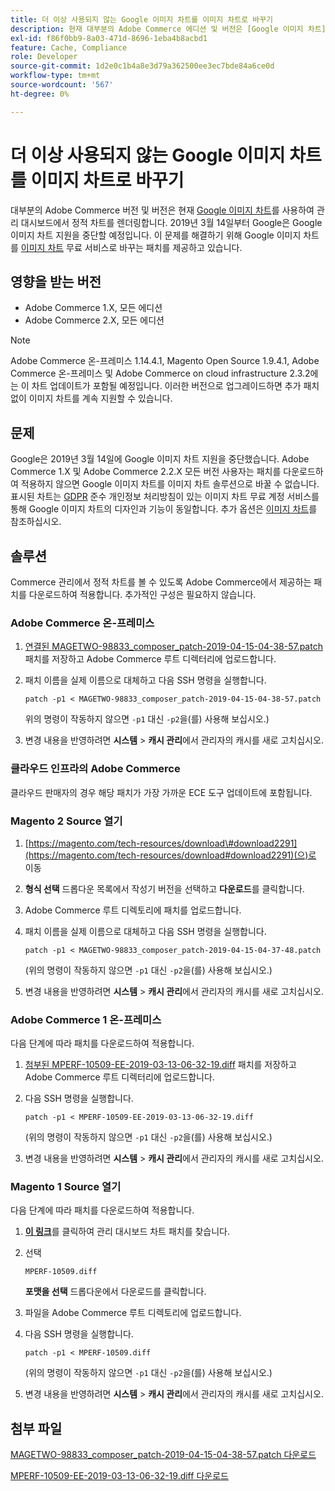 ```yaml
---
title: 더 이상 사용되지 않는 Google 이미지 차트를 이미지 차트로 바꾸기
description: 현재 대부분의 Adobe Commerce 에디션 및 버전은 [Google 이미지 차트](https://developers.google.com/chart/image/)를 사용하여 관리 대시보드에서 정적 차트를 렌더링합니다. 2019년 3월 14일부터 Google은 Google 이미지 차트 지원을 중단할 예정입니다. 이 문제를 해결하기 위해 Google 이미지 차트를 [Image-Charts](https://www.image-charts.com/) 무료 서비스로 바꾸는 패치를 제공합니다.
exl-id: f86f0bb9-8a03-471d-8696-1eba4b8acbd1
feature: Cache, Compliance
role: Developer
source-git-commit: 1d2e0c1b4a8e3d79a362500ee3ec7bde84a6ce0d
workflow-type: tm+mt
source-wordcount: '567'
ht-degree: 0%

---
```


# 더 이상 사용되지 않는 Google 이미지 차트를 이미지 차트로 바꾸기

대부분의 Adobe Commerce 버전 및 버전은 현재 [Google 이미지 차트](https://developers.google.com/chart/image/)를 사용하여 관리 대시보드에서 정적 차트를 렌더링합니다. 2019년 3월 14일부터 Google은 Google 이미지 차트 지원을 중단할 예정입니다. 이 문제를 해결하기 위해 Google 이미지 차트를 [이미지 차트](https://www.image-charts.com/) 무료 서비스로 바꾸는 패치를 제공하고 있습니다.

## 영향을 받는 버전

* Adobe Commerce 1.X, 모든 에디션
* Adobe Commerce 2.X, 모든 에디션

>[!NOTE]
>
>Adobe Commerce 온-프레미스 1.14.4.1, Magento Open Source 1.9.4.1, Adobe Commerce 온-프레미스 및 Adobe Commerce on cloud infrastructure 2.3.2에는 이 차트 업데이트가 포함될 예정입니다. 이러한 버전으로 업그레이드하면 추가 패치 없이 이미지 차트를 계속 지원할 수 있습니다.

## 문제

Google은 2019년 3월 14일에 Google 이미지 차트 지원을 중단했습니다. Adobe Commerce 1.X 및 Adobe Commerce 2.2.X 모든 버전 사용자는 패치를 다운로드하여 적용하지 않으면 Google 이미지 차트를 이미지 차트 솔루션으로 바꿀 수 없습니다. 표시된 차트는 [GDPR](https://www.image-charts.com/data-processing-addendum.html) 준수 개인정보 처리방침이 있는 이미지 차트 무료 계정 서비스를 통해 Google 이미지 차트의 디자인과 기능이 동일합니다. 추가 옵션은 [이미지 차트](https://www.image-charts.com/)를 참조하십시오.

## 솔루션

Commerce 관리에서 정적 차트를 볼 수 있도록 Adobe Commerce에서 제공하는 패치를 다운로드하여 적용합니다. 추가적인 구성은 필요하지 않습니다.

### Adobe Commerce 온-프레미스

1. [연결된 MAGETWO-98833\_composer\_patch-2019-04-15-04-38-57.patch](assets/MAGETWO-98833_composer_patch-2019-04-15-04-38-57.patch.zip) 패치를 저장하고 Adobe Commerce 루트 디렉터리에 업로드합니다.
1. 패치 이름을 실제 이름으로 대체하고 다음 SSH 명령을 실행합니다.

   ```git
   patch -p1 < MAGETWO-98833_composer_patch-2019-04-15-04-38-57.patch
   ```

   위의 명령이 작동하지 않으면 `-p1` 대신 `-p2`을(를) 사용해 보십시오.)

1. 변경 내용을 반영하려면 **시스템** > **캐시 관리**&#x200B;에서 관리자의 캐시를 새로 고치십시오.

### 클라우드 인프라의 Adobe Commerce

클라우드 판매자의 경우 해당 패치가 가장 가까운 ECE 도구 업데이트에 포함됩니다.

### Magento 2 Source 열기

1. [https://magento.com/tech-resources/download\#download2291](https://magento.com/tech-resources/download#download2291)(으)로 이동
1. **형식 선택** 드롭다운 목록에서 작성기 버전을 선택하고 **다운로드**&#x200B;를 클릭합니다.
1. Adobe Commerce 루트 디렉토리에 패치를 업로드합니다.
1. 패치 이름을 실제 이름으로 대체하고 다음 SSH 명령을 실행합니다.

   ```git
   patch -p1 < MAGETWO-98833_composer_patch-2019-04-15-04-37-48.patch
   ```

   (위의 명령이 작동하지 않으면 `-p1` 대신 `-p2`을(를) 사용해 보십시오.)

1. 변경 내용을 반영하려면 **시스템** > **캐시 관리**&#x200B;에서 관리자의 캐시를 새로 고치십시오.

### Adobe Commerce 1 온-프레미스

다음 단계에 따라 패치를 다운로드하여 적용합니다.

1. [첨부된 MPERF-10509-EE-2019-03-13-06-32-19.diff](assets/MPERF-10509-EE-2019-03-13-06-32-19.diff.zip) 패치를 저장하고 Adobe Commerce 루트 디렉터리에 업로드합니다.
1. 다음 SSH 명령을 실행합니다.

   ```git
   patch -p1 < MPERF-10509-EE-2019-03-13-06-32-19.diff
   ```

   (위의 명령이 작동하지 않으면 `-p1` 대신 `-p2`을(를) 사용해 보십시오.)

1. 변경 내용을 반영하려면 **시스템** > **캐시 관리**&#x200B;에서 관리자의 캐시를 새로 고치십시오.

### Magento 1 Source 열기

다음 단계에 따라 패치를 다운로드하여 적용합니다.

1. [**이 링크**](https://magento.com/tech-resources/download#download2283)를 클릭하여 관리 대시보드 차트 패치를 찾습니다.
1. 선택

   ```git
   MPERF-10509.diff
   ```

   **포맷을 선택** 드롭다운에서 다운로드를 클릭합니다.

1. 파일을 Adobe Commerce 루트 디렉토리에 업로드합니다.
1. 다음 SSH 명령을 실행합니다.

   ```git
   patch -p1 < MPERF-10509.diff
   ```

   (위의 명령이 작동하지 않으면 `-p1` 대신 `-p2`을(를) 사용해 보십시오.)

1. 변경 내용을 반영하려면 **시스템** > **캐시 관리**&#x200B;에서 관리자의 캐시를 새로 고치십시오.

## 첨부 파일

[MAGETWO-98833_composer_patch-2019-04-15-04-38-57.patch 다운로드](assets/MAGETWO-98833_composer_patch-2019-04-15-04-38-57.patch)

[MPERF-10509-EE-2019-03-13-06-32-19.diff 다운로드](assets/MPERF-10509-EE-2019-03-13-06-32-19.diff)
